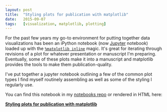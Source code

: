 ```yaml
---
layout: post
title:	"Styling plots for publication with matplotlib"
date:	2015-09-07
tags:	[visualization, matplotlib, plotting]
---
```


For the past few years my go-to environment for putting together data
visualizations has been an iPython notebook (now [Jupyter](http://www.jupyter.org)
notebook) loaded up with the [`%matplotlib inline`](http://ipython.org/ipython-doc/dev/interactive/magics.html#magic-matplotlib)
magic. It's great for iterating through revisions of a plot for whatever
presentation or manuscript I'm preparing. Eventually, some of these plots make it
into a manuscript and matplotlib provides the tools to make them publication-quality.

I've put together a jupyter notebook outlining a few of the common plot types
I find myself routinely assembling as well as some of the styling I regularly use.

You can find this notebook in my [notebooks repo](https://github.com/jonchar/notebooks)
or rendered in HTML here:

**[Styling plots for publication with matplotlib](/notebooks/matplotlib-styling)**
